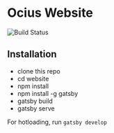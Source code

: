 # Ocius Website

![Build Status](https://codebuild.ap-southeast-2.amazonaws.com/badges?uuid=eyJlbmNyeXB0ZWREYXRhIjoid2Z4V2xWZzM2U3IzZmkzVE9RUnNnd3AwSk1VRzhlTkxJbUxpYUVkazFKdm80Z1E4U2NXUFFFSERnWmlpejA0UDZGbGZlc29Ta1NKZTNiVkFiUTBwMEY0PSIsIml2UGFyYW1ldGVyU3BlYyI6IjdHcU1MSEk4My9VWnZrcVoiLCJtYXRlcmlhbFNldFNlcmlhbCI6MX0%3D&branch=master)

## Installation

- clone this repo
- cd website
- npm install
- npm install -g gatsby
- gatsby build
- gatsby serve

For hotloading, run `gatsby develop`
